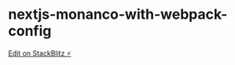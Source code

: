 # nextjs-monanco-with-webpack-config

[Edit on StackBlitz ⚡️](https://stackblitz.com/edit/nextjs-rwkxpx)